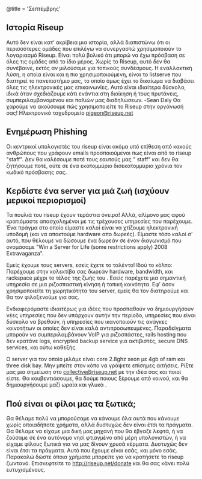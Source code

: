@title = 'Σεπτέμβρης'

## Ιστορία Riseup

Αυτό δεν είναι κατ’ ακρίβεια μια ιστορία, αλλά διαπιστώνω ότι οι περισσότερες ομάδες που επιλέγω να συνεργαστώ χρησιμοποιούν το λογαριασμό Riseup. Είναι πολύ βολικό ότι μπορώ να έχω πρόσβαση σε όλες τις ομάδες από το ίδιο μέρος. Χωρίς το Riseup, αυτό δεν θα συνέβαινε, εκτός αν μιλούσαμε για τοπικούς συνδέσμους. Η εναλλακτική λύση, η οποία είναι και η πιο χρησιμοποιούμενη, είναι το listserve που διατηρεί το πανεπιστήμιο μας, το οποίο όμως έχει το δικαίωμα να διαβάσει όλες τις ηλεκτρονικές μας επικοινωνίες. Αυτό είναι ιδιαίτερα δύσκολο, ιδικά όταν σχεδιάζουμε κάτι ενάντια στη διοίκηση ή τους πρυτάνεις, συμπεριλαμβανομένου και παλιών μας διαδηλώσεων.
-Sean Daly
Θα χαρούμε να ακούσουμε πώς χρησιμοποιείτε το Riseup στην οργάνωσή σας! Ηλεκτρονικό ταχυδρομείο pigeon@riseup.net


## Ενημέρωση Phishing

Οι κεντρικοί υπολογιστές του riseup είναι ακόμα υπό επίθεση από κακούς ανθρώπους που γράφουν emails προσποιούμενοι πως είναι από το riseup "staff". Δεν θα καλέσουμε ποτέ τους εαυτούς μας " staff" και δεν θα ζητήσουμε ποτέ, ούτε σε ένα εκατομμύριο δισεκατομμύρια χρόνια τον κωδικό πρόσβασης σας.


## Κερδίστε ένα server για μιά ζωή (ισχύουν μερικοί περιορισμοί)

Τα πουλιά του riseup έχουν τεράστια όνειρα! Αλλά, αλίμονο μας αφού κρατιόμαστε απασχολημένοι με τις τρέχουσες υπηρεσίες που παρέχουμε. Ένα πράγμα στο οποίο είμαστε καλοί είναι να χτίζουμε ηλεκτρονική υποδομή (και να αποκτούμε hardware απο δωρεές). Είμαστε τόσο καλοί σ’ αυτό, που θέλουμε να δώσουμε ένα δωρεάν σε έναν διαγωνισμό που ονομάσαμε "Win a Server for Life (some restrictions apply) 2008 Extravaganza".

Εμείς έχουμε τους servers, εσείς έχετε το ταλέντο! Ιδού το κόλπο: Παρέχουμε στην κολεκτίβα σας δωρεάν hardware, bandwidth, και rackspace μέχρι το τέλος της ζωής του . Εσείς παρέχετε μια σημαντική υπηρεσία σε μια ριζοσπαστική κίνηση ή τοπική κοινότητα. Εφ' όσον χρησιμοποιείτε τη χωρητικότητα του server, εμείς θα τον διατηρούμε και θα τον φιλοξενούμε για σας.

Ενδιαφερόμαστε ιδιαιτέρως για ιδέες που προσπαθούν να δημιουργήσουν νέες υπηρεσίες που δεν υπάρχουν αυτήν την περίοδο, υπηρεσίες που είναι δύσκολο να βρεθούν, ή υπηρεσίες που ικανοποιούν τις ανάγκες κοινοτήτων οι οποίες δεν είναι καλά αντιπροσωπευμένες. Παραδείγματα μπορούν να συμπεριλαμβάνουν VoIP για ριζοσπάστες, rails hosting που δεν κρατάνε logs, encrypted backup service για ακτιβιστές, secure DNS services, και ούτω καθεξής.

Ο server για τον οποίο μιλάμε είναι core 2.8ghz xeon με 4gb of ram και three disk bay. Μην μπείτε στον κόπο να γράψετε επίσημες αιτήσεις. Ρίξτε μας μια σημείωση στο collective@riseup.net με την ιδέα σας και ποιοί είστε. Θα κουβεντιάσουμε, θα δούμε ποιους ξέρουμε από κοινού, και θα δημιουργήσουμε μαζί ωραία και γλυκά .


## Πού είναι οι φίλοι μας τα ξωτικά;

Θα θέλαμε πολύ να μπορούσαμε να κάνουμε όλα αυτά που κάνουμε χωρίς οποιαδήποτε χρήματα, αλλά δυστυχώς δεν είναι έτσι τα πράγματα. Θα θέλαμε να είχαμε μια δική μας μηχανή που θα έβγαζε λεφτά, ή να ζούσαμε σε ένα αυτόνομο νησί φτιαγμένο από μέρη υπολογιστών, ή να είχαμε φίλους ξωτικά για να μας δίνουν χρυσά κέρματα. Δυστυχώς δεν είναι έτσι τα πράγματα. Αυτό που έχουμε είναι εσάς, και μόνο εσάς. Παρακαλώ δώστε όποια χρήματα μπορείτε για να κρατήσετε το riseup ζωντανό. Επισκεφτείτε το http://riseup.net/donate και θα σας κάνει πολύ ευτυχισμένους.
